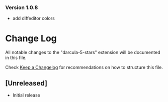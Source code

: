 ### Version 1.0.8
- add diffeditor colors

# Change Log
All notable changes to the "darcula-5-stars" extension will be documented in this file.

Check [Keep a Changelog](http://keepachangelog.com/) for recommendations on how to structure this file.

## [Unreleased]
- Initial release
